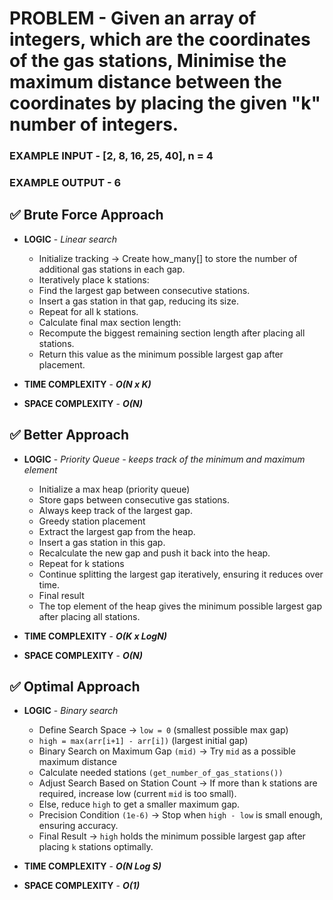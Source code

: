 # PROBLEM - Given an array of integers, which are the coordinates of the gas stations, Minimise the maximum distance between the coordinates by placing the given "k" number of integers.

### EXAMPLE INPUT - [2, 8, 16, 25, 40], n = 4
### EXAMPLE OUTPUT - 6

## ✅ Brute Force Approach

- **LOGIC** - *Linear search*
    - Initialize tracking → Create how_many[] to store the number of additional gas stations in each gap.
    - Iteratively place k stations:
    - Find the largest gap between consecutive stations.
    - Insert a gas station in that gap, reducing its size.
    - Repeat for all k stations.
    - Calculate final max section length:
    - Recompute the biggest remaining section length after placing all stations.
    - Return this value as the minimum possible largest gap after placement.

- **TIME COMPLEXITY** - ***O(N x K)***
- **SPACE COMPLEXITY** - ***O(N)***

## ✅ Better Approach

- **LOGIC** - *Priority Queue - keeps track of the minimum and maximum element*
    - Initialize a max heap (priority queue)
    - Store gaps between consecutive gas stations.
    - Always keep track of the largest gap.
    - Greedy station placement
    - Extract the largest gap from the heap.
    - Insert a gas station in this gap.
    - Recalculate the new gap and push it back into the heap.
    - Repeat for k stations
    - Continue splitting the largest gap iteratively, ensuring it reduces over time.
    - Final result
    - The top element of the heap gives the minimum possible largest gap after placing all stations.

- **TIME COMPLEXITY** - ***O(K x LogN)***
- **SPACE COMPLEXITY** - ***O(N)***

## ✅ Optimal Approach

- **LOGIC** - *Binary search*
    - Define Search Space → `low = 0` (smallest possible max gap)
    - `high = max(arr[i+1] - arr[i])` (largest initial gap)
    - Binary Search on Maximum Gap `(mid)` → Try `mid` as a possible maximum distance
    - Calculate needed stations `(get_number_of_gas_stations())`
    - Adjust Search Based on Station Count → If more than k stations are required, increase low (current `mid` is too small).
    - Else, reduce `high` to get a smaller maximum gap.
    - Precision Condition `(1e-6)` → Stop when `high - low` is small enough, ensuring accuracy.
    - Final Result → `high` holds the minimum possible largest gap after placing `k` stations optimally.

- **TIME COMPLEXITY** - ***O(N Log S)***
- **SPACE COMPLEXITY** - ***O(1)***